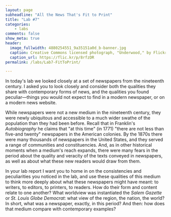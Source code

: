 ```yaml
---
layout: page
subheadline: "All the News That's Fit to Print"
title: "Lab #7"
categories:
    - labs
comments: false
show_meta: true
header:
  image_fullwidth: 4880254551_9a35151a0d_b-banner.jpg
  caption: Creative Commons licensed photograph, "Underwood," by Flickr user Canned Muffins
  caption_url: https://flic.kr/p/8rfzDR
permalink: /labs/Lab7-FitToPrint/

---
```


In today's lab we looked closely at a set of newspapers from the nineteenth century. I asked you to look closely and consider both the qualities they share with contemporary forms of news, and the qualities you found peculiar—things you would not expect to find in a modern newspaper, or on a modern news website. 

While newspapers were not a new medium in the nineteenth century, they were newly ubiquitous and accessible to a much wider swathe of the population than they had been before. Recall that in Franklin's *Autobiography* he claims that "at this time" (in 1771) "there are not less than five-and twenty" newspapers in the American colonies. By the 1870s there were many thousands of newspapers in the United States, and they served a range of communities and constituencies. And, as in other historical moments when a medium's reach expands, there were many fears in the period about the quality and veracity of the texts conveyed in newspapers, as well as about what these new readers would draw from them.

In your lab report I want you to home in on the consistencies and peculiarities you noticed in the lab, and use these qualities of this medium to think more deeply about what these newspapers might have meant: to writers, to editors, to printers, to readers. How do their form and content relate to one another? What worldview was instantiated the *Salem Gazette* or *St. Louis Globe Democrat*: what view of the region, the nation, the world? In short, what was a newspaper, exactly, in this period? And then: how does that medium compare with contemporary examples?
